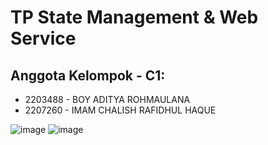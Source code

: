 # TP State Management & Web Service


## Anggota Kelompok - C1:
- 2203488 - BOY ADITYA ROHMAULANA			
- 2207260 - IMAM CHALISH RAFIDHUL HAQUE

![image](https://github.com/boyaditya/TP-State-Management/assets/135103722/0e868bc2-09b1-4a56-823d-45bd03a07f2f)
![image](https://github.com/boyaditya/TP-State-Management/assets/135103722/f9879943-d7c2-48ae-90e8-3eeda2681a83)

